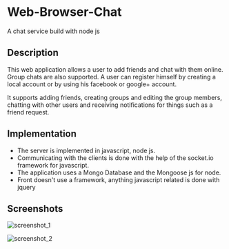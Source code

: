 # Web-Browser-Chat
A chat service build with node js

## Description

This web application allows a user to add friends and chat with them online. Group chats are also supported. A user can register himself by creating a local account or by using his facebook or google+ account. 

It supports adding friends, creating groups and editing the group members, chatting with other users and receiving notifications for things such as a friend request.

## Implementation

* The server is implemented in javascript, node js. 
* Communicating with the clients is done with the help of the socket.io framework for javascript. 
* The application uses a Mongo Database and the Mongoose js for node.
* Front doesn't use a framework, anything javascript related is done with jquery

## Screenshots

![screenshot_1](https://user-images.githubusercontent.com/14819781/30514221-e0355e38-9b10-11e7-872b-ede31d9c6ba6.png)


![screenshot_2](https://user-images.githubusercontent.com/14819781/30514227-f8fb74ca-9b10-11e7-8510-91735835c349.png)
